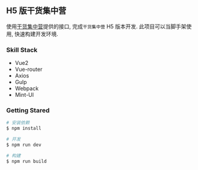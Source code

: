 ## H5 版干货集中营

使用[干货集中营](http://gank.io/api)提供的接口, 完成`干货集中营` H5 版本开发. 此项目可以当脚手架使用, 快速构建开发环境.

### Skill Stack

- Vue2
- Vue-router
- Axios
- Gulp
- Webpack
- Mint-UI

### Getting Stared

```bash
# 安装依赖
$ npm install

# 开发
$ npm run dev

# 构建
$ npm run build
```
